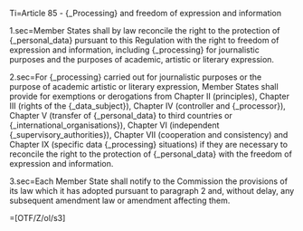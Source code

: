 Ti=Article 85 - {_Processing} and freedom of expression and information

1.sec=Member States shall by law reconcile the right to the protection of {_personal_data} pursuant to this Regulation with the right to freedom of expression and information, including {_processing} for journalistic purposes and the purposes of academic, artistic or literary expression.

2.sec=For {_processing} carried out for journalistic purposes or the purpose of academic artistic or literary expression, Member States shall provide for exemptions or derogations from Chapter II (principles), Chapter III (rights of the {_data_subject}), Chapter IV (controller and {_processor}), Chapter V (transfer of {_personal_data} to third countries or {_international_organisations}), Chapter VI (independent {_supervisory_authorities}), Chapter VII (cooperation and consistency) and Chapter IX (specific data {_processing} situations) if they are necessary to reconcile the right to the protection of {_personal_data} with the freedom of expression and information.

3.sec=Each Member State shall notify to the Commission the provisions of its law which it has adopted pursuant to paragraph 2 and, without delay, any subsequent amendment law or amendment affecting them.

=[OTF/Z/ol/s3]
